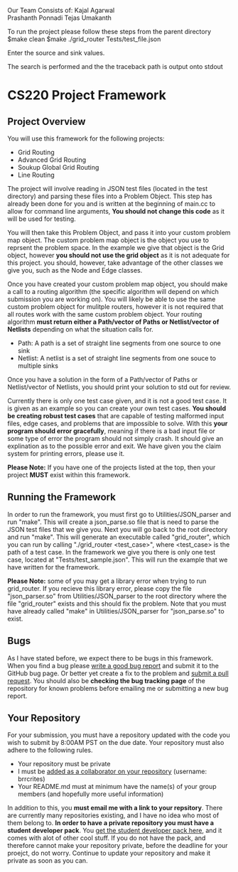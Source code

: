Our Team Consists of:
Kajal Agarwal  
Prashanth Ponnadi
Tejas Umakanth   

To run the project please follow these steps from the parent directory
$make clean
$make
./grid_router Tests/test_file.json

Enter the source and sink values.

The search is performed and the the traceback path is output onto stdout


CS220 Project Framework
===============

## Project Overview

You will use this framework for the following projects:

- Grid Routing
- Advanced Grid Routing
- Soukup Global Grid Routing
- Line Routing

The project will involve reading in JSON test files (located in the test directory) and parsing these files into a Problem Object. This step has already been done for you and is written at the beginning of main.cc to allow for command line arguments, **You should not change this code** as it will be used for testing.

You will then take this Problem Object, and pass it into your custom problem map object. The custom problem map object is the object you use to reprsent the problem space. In the example we give that object is the Grid object, however **you should not use the grid object** as it is not adequate for this project. you should, however, take advantage of the other classes we give you, such as the Node and Edge classes.

Once you have created your custom problem map object, you should make a call to a routing algorithm (the specific algorithm will depend on which submission you are working on). You will likely be able to use the same custom problem object for mulitple routers, however it is not required that all routes work with the same custom problem object. Your routing algorithm **must return either a Path/vector of Paths or Netlist/vector of Netlists** depending on what the situation calls for.

- Path: A path is a set of straight line segments from one source to one sink
- Netlist: A netlist is a set of straight line segments from one souce to multiple sinks

Once you have a solution in the form of a Path/vector of Paths or Netlist/vector of Netlists, you should print your solution to std out for review.

Currently there is only one test case given, and it is not a good test case. It is given as an example so you can create your own test cases. **You should be creating robust test cases** that are capable of testing malformed input files, edge cases, and problems that are impossible to solve. With this **your program should error gracefully**, meaning if there is a bad input file or some type of error the program should not simply crash. It should give an explination as to the possible error and exit. We have given you the claim system for printing errors, please use it.

**Please Note:** If you have one of the projects listed at the top, then your project **MUST** exist within this framework.

## Running the Framework

In order to run the framework, you must first go to Utilities/JSON_parser and run "make". This will create a json_parse.so file that is need to parse the JSON test files that we give you. Next you will go back to the root directory and run "make". This will generate an executable called "grid_router", which you can run by calling "./grid_router <test_case>", where <test_case> is the path of a test case. In the framework we give you there is only one test case, located at "Tests/test_sample.json". This will run the example that we have written for the framework.

**Please Note:** some of you may get a library error when trying to run grid_router. If you recieve this library error, please copy the file "json_parser.so" from Utilities/JSON_parser to the root directory where the file "grid_router" exists and this should fix the problem. Note that you must have already called "make" in Utilities/JSON_parser for "json_parse.so" to exist.

## Bugs

As I have stated before, we expect there to be bugs in this framework. When you find a bug please [write a good bug report](http://www.chiark.greenend.org.uk/~sgtatham/bugs.html) and submit it to the GitHub bug page. Or better yet create a fix to the problem and [submit a pull request](https://help.github.com/articles/using-pull-requests/). You should also be **checking the bug tracking page** of the repository for known problems before emailing me or submitting a new bug report.

## Your Repository

For your submission, you must have a repository updated with the code you wish to submit by 8:00AM PST on the due date. Your repository must also adhere to the following rules.

- Your repository must be private
- I must be [added as a collaborator on your repository](https://help.github.com/articles/adding-collaborators-to-a-personal-repository/) (username: brrcrites)
- Your README.md must at minimum have the name(s) of your group members (and hopefully more useful information)

In addition to this, you **must email me with a link to your repsitory**. There are currently many repositories existing, and I have no idea who most of them belong to. **In order to have a private repository you must have a student developer pack**. You [get the student developer pack here](https://education.github.com/pack), and it comes with alot of other cool stuff. If you do not have the pack, and therefore cannot make your repository private, before the deadline for your proejct, do not worry. Continue to update your repository and make it private as soon as you can.

